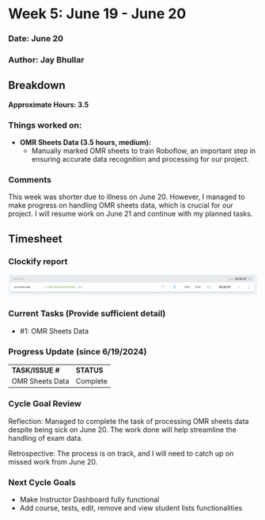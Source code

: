 # Week 5: June 19 - June 20

### Date: June 20
### Author: Jay Bhullar

## Breakdown

**Approximate Hours: 3.5**

### Things worked on: ###

- **OMR Sheets Data (3.5 hours, medium):**
  - Manually marked OMR sheets to train Roboflow, an important step in ensuring accurate data recognition and processing for our project.

### Comments ###

This week was shorter due to illness on June 20. However, I managed to make progress on handling OMR sheets data, which is crucial for our project. I will resume work on June 21 and continue with my planned tasks.

## Timesheet

### Clockify report
![Clockify report](./screenshots/TimesheetJune20.png)

### Current Tasks (Provide sufficient detail)
  * #1: OMR Sheets Data

### Progress Update (since 6/19/2024) 
<table>
    <tr>
        <td><strong>TASK/ISSUE #</strong>
        </td>
        <td><strong>STATUS</strong>
        </td>
    </tr>
    <tr>
        <!-- Task/Issue # -->
        <td>OMR Sheets Data
        </td>
        <!-- Status -->
        <td>Complete
        </td>
    </tr>
</table>

### Cycle Goal Review 
Reflection: Managed to complete the task of processing OMR sheets data despite being sick on June 20. The work done will help streamline the handling of exam data.

Retrospective: The process is on track, and I will need to catch up on missed work from June 20.

### Next Cycle Goals
  * Make Instructor Dashboard fully functional
  * Add course, tests, edit, remove and view student lists functionalities
